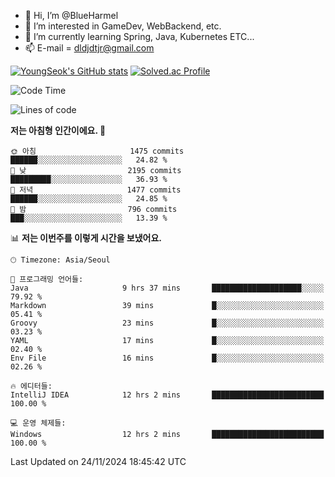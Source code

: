 - 👋 Hi, I’m @BlueHarmel
- 👀 I’m interested in GameDev, WebBackend, etc.
- 🌱 I’m currently learning Spring, Java, Kubernetes ETC...
- 📫 E-mail = dldjdtjr@gmail.com

[![YoungSeok's GitHub stats](https://github-readme-stats.vercel.app/api?username=BlueHarmel&show_icons=true&theme=transparent)](https://github.com/anuraghazra/github-readme-stats)
[![Solved.ac Profile](http://mazassumnida.wtf/api/v2/generate_badge?boj=dldjdtjr)](https://solved.ac/dldjdtjr/)

<!--START_SECTION:waka-->
![Code Time](http://img.shields.io/badge/Code%20Time-794%20hrs%2055%20mins-blue)

![Lines of code](https://img.shields.io/badge/%EC%A0%80%EB%8A%94%20%EC%97%AC%ED%83%9C%EA%B9%8C%EC%A7%80%20-46.7%20million%20%EC%A4%84%EC%9D%98%20%EC%BD%94%EB%93%9C%EB%A5%BC%20%EC%9E%91%EC%84%B1%ED%96%88%EC%96%B4%EC%9A%94.-blue)

**저는 아침형 인간이에요. 🐤** 

```text
🌞 아침                     1475 commits        ██████░░░░░░░░░░░░░░░░░░░   24.82 % 
🌆 낮　                     2195 commits        █████████░░░░░░░░░░░░░░░░   36.93 % 
🌃 저녁                     1477 commits        ██████░░░░░░░░░░░░░░░░░░░   24.85 % 
🌙 밤　                     796 commits         ███░░░░░░░░░░░░░░░░░░░░░░   13.39 % 
```


📊 **저는 이번주를 이렇게 시간을 보냈어요.** 

```text
🕑︎ Timezone: Asia/Seoul

💬 프로그래밍 언어들: 
Java                     9 hrs 37 mins       ████████████████████░░░░░   79.92 % 
Markdown                 39 mins             █░░░░░░░░░░░░░░░░░░░░░░░░   05.41 % 
Groovy                   23 mins             █░░░░░░░░░░░░░░░░░░░░░░░░   03.23 % 
YAML                     17 mins             █░░░░░░░░░░░░░░░░░░░░░░░░   02.40 % 
Env File                 16 mins             █░░░░░░░░░░░░░░░░░░░░░░░░   02.26 % 

🔥 에디터들: 
IntelliJ IDEA            12 hrs 2 mins       █████████████████████████   100.00 % 

💻 운영 체제들: 
Windows                  12 hrs 2 mins       █████████████████████████   100.00 % 
```


 Last Updated on 24/11/2024 18:45:42 UTC
<!--END_SECTION:waka-->
<!---
BlueHarmel/BlueHarmel is a ✨ special ✨ repository because its `README.md` (this file) appears on your GitHub profile.
You can click the Preview link to take a look at your changes.
--->

